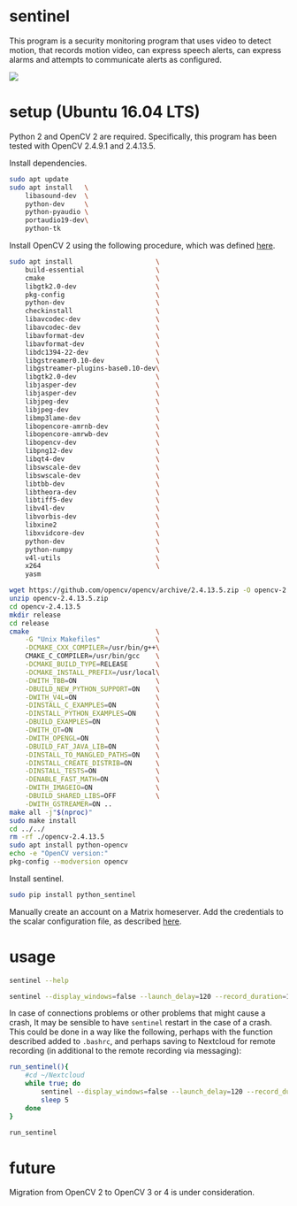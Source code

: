 # sentinel

This program is a security monitoring program that uses video to detect motion, that records motion video, can express speech alerts, can express alarms and attempts to communicate alerts as configured.

![](https://raw.githubusercontent.com/wdbm/sentinel/master/media/motion_detection.gif)

# setup (Ubuntu 16.04 LTS)

Python 2 and OpenCV 2 are required. Specifically, this program has been tested with OpenCV 2.4.9.1 and 2.4.13.5.

Install dependencies.

```Bash
sudo apt update
sudo apt install   \
    libasound-dev  \
    python-dev     \
    python-pyaudio \
    portaudio19-dev\
    python-tk
```

Install OpenCV 2 using the following procedure, which was defined [here](https://gist.github.com/arthurbeggs/06df46af94af7f261513934e56103b30).

```Bash
sudo apt install                     \
    build-essential                  \
    cmake                            \
    libgtk2.0-dev                    \
    pkg-config                       \
    python-dev                       \
    checkinstall                     \
    libavcodec-dev                   \
    libavcodec-dev                   \
    libavformat-dev                  \
    libavformat-dev                  \
    libdc1394-22-dev                 \
    libgstreamer0.10-dev             \
    libgstreamer-plugins-base0.10-dev\
    libgtk2.0-dev                    \
    libjasper-dev                    \
    libjasper-dev                    \
    libjpeg-dev                      \
    libjpeg-dev                      \
    libmp3lame-dev                   \
    libopencore-amrnb-dev            \
    libopencore-amrwb-dev            \
    libopencv-dev                    \
    libpng12-dev                     \
    libqt4-dev                       \
    libswscale-dev                   \
    libswscale-dev                   \
    libtbb-dev                       \
    libtheora-dev                    \
    libtiff5-dev                     \
    libv4l-dev                       \
    libvorbis-dev                    \
    libxine2                         \
    libxvidcore-dev                  \
    python-dev                       \
    python-numpy                     \
    v4l-utils                        \
    x264                             \
    yasm
```

```Bash
wget https://github.com/opencv/opencv/archive/2.4.13.5.zip -O opencv-2.4.13.5.zip
unzip opencv-2.4.13.5.zip
cd opencv-2.4.13.5
mkdir release
cd release
cmake                                \
    -G "Unix Makefiles"              \
    -DCMAKE_CXX_COMPILER=/usr/bin/g++\
    CMAKE_C_COMPILER=/usr/bin/gcc    \
    -DCMAKE_BUILD_TYPE=RELEASE       \
    -DCMAKE_INSTALL_PREFIX=/usr/local\
    -DWITH_TBB=ON                    \
    -DBUILD_NEW_PYTHON_SUPPORT=ON    \
    -DWITH_V4L=ON                    \
    -DINSTALL_C_EXAMPLES=ON          \
    -DINSTALL_PYTHON_EXAMPLES=ON     \
    -DBUILD_EXAMPLES=ON              \
    -DWITH_QT=ON                     \
    -DWITH_OPENGL=ON                 \
    -DBUILD_FAT_JAVA_LIB=ON          \
    -DINSTALL_TO_MANGLED_PATHS=ON    \
    -DINSTALL_CREATE_DISTRIB=ON      \
    -DINSTALL_TESTS=ON               \
    -DENABLE_FAST_MATH=ON            \
    -DWITH_IMAGEIO=ON                \
    -DBUILD_SHARED_LIBS=OFF          \
    -DWITH_GSTREAMER=ON ..
make all -j"$(nproc)"
sudo make install
cd ../../
rm -rf ./opencv-2.4.13.5
sudo apt install python-opencv
echo -e "OpenCV version:"
pkg-config --modversion opencv
```

Install sentinel.

```Bash
sudo pip install python_sentinel
```

Manually create an account on a Matrix homeserver. Add the credentials to the scalar configuration file, as described [here](https://github.com/wdbm/scalar).

# usage

```Bash
sentinel --help
```

```Bash
sentinel --display_windows=false --launch_delay=120 --record_duration=15 --message=true
```

In case of connections problems or other problems that might cause a crash, It may be sensible to have `sentinel` restart in the case of a crash. This could be done in a way like the following, perhaps with the function described added to `.bashrc`, and perhaps saving to Nextcloud for remote recording (in additional to the remote recording via messaging):

```Bash
run_sentinel(){
    #cd ~/Nextcloud
    while true; do
        sentinel --display_windows=false --launch_delay=120 --record_duration=15 --message=true
        sleep 5
    done
}

run_sentinel
```

# future

Migration from OpenCV 2 to OpenCV 3 or 4 is under consideration.

